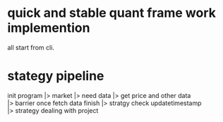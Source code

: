 # quick and stable quant frame work implemention

all start from cli.

# stategy pipeline

init program |> market |> need data |> get price and other data  
|> barrier once fetch data finish |> stratgy check updatetimestamp  
|> strategy dealing with project
